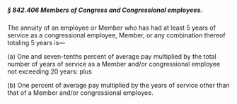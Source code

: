 ##### § 842.406 Members of Congress and Congressional employees. #####

The annuity of an employee or Member who has had at least 5 years of service as a congressional employee, Member, or any combination thereof totaling 5 years is—

(a) One and seven-tenths percent of average pay multiplied by the total number of years of service as a Member and/or congressional employee not exceeding 20 years: plus

(b) One percent of average pay multiplied by the years of service other than that of a Member and/or congressional employee.
